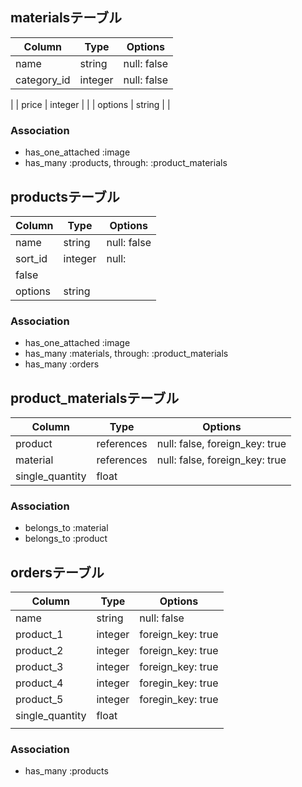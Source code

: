 ## materialsテーブル
| Column                 | Type    | Options                           |
| ---------------------- | ------- | --------------------------------- |
| name                   | string  | null: false                       |
| category_id            | integer  | null: false       
|
| price                  | integer |                        |
| options                | string  | 
|                 

### Association
- has_one_attached :image
- has_many :products, through: :product_materials


## productsテーブル
| Column                 | Type       | Options                        |
| ---------------------- | ---------- | ------------------------------ |
| name                   | string     | null: false                    |
| sort_id                | integer    | null: 
false                    |
| options                | string     |      |  

### Association
- has_one_attached :image
- has_many :materials, through: :product_materials
- has_many :orders


## product_materialsテーブル
| Column                 | Type       | Options                        |
| ---------------------- | ---------- | ------------------------------ |
| product                    | references | null: false, foreign_key: true |
| material                   | references | null: false, foreign_key: true |
| single_quantity            | float    |                        |

### Association
- belongs_to :material
- belongs_to :product


## ordersテーブル
| Column                 | Type       | Options                        |
| ---------------------- | ---------- | ------------------------------ |
| name                   | string       | null: false                    |
| product_1                  | integer     | foreign_key: true        |
| product_2                  | integer     | foreign_key: true        |
| product_3                  | integer     |foreign_key: true        |
| product_4                  | integer     | foregin_key: true        |
| product_5                  | integer     | foregin_key: true        |
| single_quantity            | float       |
                         |
                                                  
### Association
- has_many :products